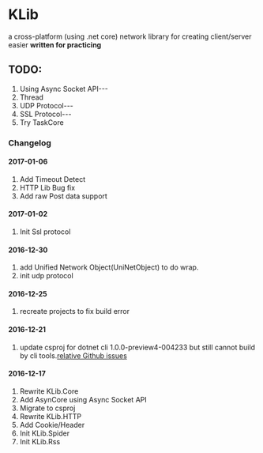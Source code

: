 # KLib
a cross-platform (using .net core) network library for creating client/server easier
**written for practicing**
## TODO:
1. Using Async Socket API---
2. Thread
3. UDP Protocol---
4. SSL Protocol---
5. Try TaskCore

### Changelog

#### 2017-01-06
1. Add Timeout Detect
2. HTTP Lib Bug fix
3. Add raw Post data support

#### 2017-01-02
1. Init Ssl protocol

#### 2016-12-30
1. add Unified Network Object(UniNetObject) to do wrap.
2. init udp protocol

#### 2016-12-25
1. recreate projects to fix build error

#### 2016-12-21
1. update csproj for dotnet cli 1.0.0-preview4-004233 but still cannot build by cli tools.[relative Github issues](https://github.com/Microsoft/dotnet/issues/340)

#### 2016-12-17
1. Rewrite KLib.Core
2. Add AsynCore using Async Socket API
3. Migrate to csproj
4. Rewrite KLib.HTTP
5. Add Cookie/Header
6. Init KLib.Spider 
7. Init KLib.Rss
